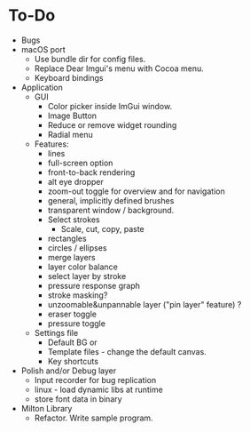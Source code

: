 To-Do
=====

- Bugs
- macOS port
    - Use bundle dir for config files.
    - Replace Dear Imgui's menu with Cocoa menu.
    - Keyboard bindings
- Application
    - GUI
        - Color picker inside ImGui window.
        - Image Button
        - Reduce or remove widget rounding
        - Radial menu
    - Features:
        - lines
        - full-screen option
        - front-to-back rendering
        - alt eye dropper
        - zoom-out toggle for overview and for navigation
        - general, implicitly defined brushes
        - transparent window / background.
        - Select strokes
            - Scale, cut, copy, paste
        - rectangles
        - circles / ellipses
        - merge layers
        - layer color balance
        - select layer by stroke
        - pressure response graph
        - stroke masking?
        - unzoomable&unpannable layer ("pin layer" feature) ?
        - eraser toggle
        - pressure toggle
    - Settings file
        - Default BG
           or
        - Template files - change the default canvas.
        - Key shortcuts
- Polish and/or Debug layer
    - Input recorder for bug replication
    - linux - load dynamic libs at runtime
    - store font data in binary
- Milton Library
    - Refactor. Write sample program.
